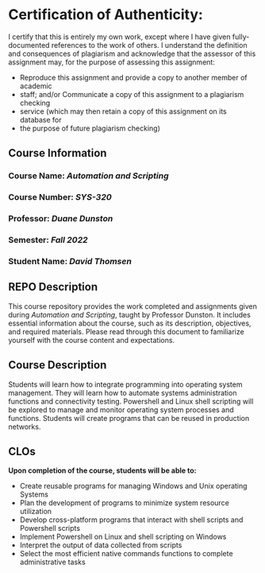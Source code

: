 # Certification of Authenticity:
I certify that this is entirely my own work, except where I have given
fully-documented references to the work of others. I understand the definition
and consequences of plagiarism and acknowledge that the assessor of this
assignment may, for the purpose of assessing this assignment:
- Reproduce this assignment and provide a copy to another member of academic
- staff; and/or Communicate a copy of this assignment to a plagiarism checking
- service (which may then retain a copy of this assignment on its database for
- the purpose of future plagiarism checking)

## Course Information

### Course Name: _Automation and Scripting_
### Course Number: _SYS-320_
### Professor: _Duane Dunston_
### Semester: _Fall 2022_
### Student Name: _David Thomsen_


## REPO Description

This course repository provides the work completed and assignments given during _Automation and Scripting_, taught by Professor Dunston. It includes essential information about the course, such as its description, objectives, and required materials. Please read through this document to familiarize yourself with the course content and expectations.

## Course Description

Students will learn how to integrate programming into operating system management. They will learn how to automate systems administration functions and connectivity testing. Powershell and Linux shell scripting will be explored to manage and monitor operating system processes and functions. Students will create programs that can be reused in production networks.


## CLOs


**Upon completion of the course, students will be able to:**

- Create reusable programs for managing Windows and Unix operating Systems
- Plan the development of programs to minimize system resource utilization
- Develop cross-platform programs that interact with shell scripts and Powershell scripts
- Implement Powershell on Linux and shell scripting on Windows
- Interpret the output of data collected from scripts
- Select the most efficient native commands functions to complete administrative tasks
